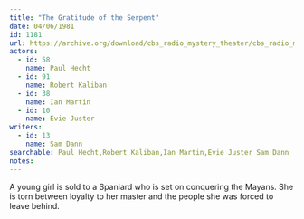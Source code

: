 ```yaml
---
title: "The Gratitude of the Serpent"
date: 04/06/1981
id: 1181
url: https://archive.org/download/cbs_radio_mystery_theater/cbs_radio_mystery_theater-1151-1200.zip/cbs_radio_mystery_theater-1151-1200%2Fcbsrmt_1181_the_gratitude_of_the_serpent.mp3
actors:  
  - id: 58
    name: Paul Hecht  
  - id: 91
    name: Robert Kaliban  
  - id: 38
    name: Ian Martin  
  - id: 10
    name: Evie Juster
writers:  
  - id: 13
    name: Sam Dann
searchable: Paul Hecht,Robert Kaliban,Ian Martin,Evie Juster Sam Dann
notes:  
---
```

A young girl is sold to a Spaniard who is set on conquering the Mayans. She is torn between loyalty to her master and the people she was forced to leave behind.